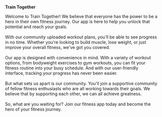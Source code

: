 <strong>Train Together</strong>

Welcome to Train Together! We believe that everyone has the power to
be a hero in their own fitness journey. Our app is here to help you
unlock that potential and reach your goals.
<br></br>
With our community uploaded workout plans, you'll be able to see
progress in no time. Whether you're looking to build muscle, lose
weight, or just improve your overall fitness, we've got you covered.
<br></br>
Our app is designed with convenience in mind. With a variety of
workout options, from bodyweight exercises to gym workouts, you can
fit your fitness routine into your busy schedule. And with our
user-friendly interface, tracking your progress has never been
easier.
<br></br>
But what sets us apart is our community. You'll join a supportive
community of fellow fitness enthusiasts who are all working towards
their goals. We believe that by supporting each other, we can all
achieve greatness.
<br></br>
So, what are you waiting for? Join our fitness app today and become
the hero of your fitness journey.
